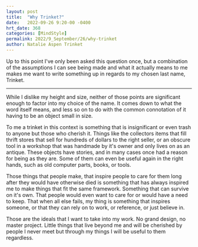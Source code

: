 ```yaml
---
layout: post
title:  "Why Trinket?"
date:   2022-09-26 9:20-00 -0400
hrt_date: 368
categories: [MindStyle]
permalink: 2022/9_September/26/why-trinket
author: Natalie Aspen Trinket
---
```

Up to this point I've only been asked this question once, but a combination of the assumptions I can see being made and what it actually means to me makes me want to write something up in regards to my chosen last name, Trinket.

---
While I dislike my height and size, neither of those points are significant enough to factor into my choice of the name. It comes down to what the word itself means, and less so on to do with the common connotation of it having to be an object small in size.  

To me a trinket in this context is something that is insignificant or even trash to anyone but those who cherish it. Things like the collectors items that fill thrift stores that sell for hundreds of dollars to the right seller, or an obscure tool in a workshop that was handmade by it's owner and only lives on as an antique. These objects have stories, and in many cases once had a reason for being as they are. Some of them can even be useful again in the right hands, such as old computer parts, books, or tools.  

Those things that people make, that inspire people to care for them long after they would have otherwise died is something that has always inspired me to make things that fit the same framework. Something that can survive on it's own. That people would even want to care for or would have a need to keep. That when all else fails, my thing is something that inspires someone, or that they can rely on to work, or reference, or just believe in.  

Those are the ideals that I want to take into my work. No grand design, no master project. Little things that live beyond me and will be cherished by people I never meet but through my things I will be useful to them regardless. 